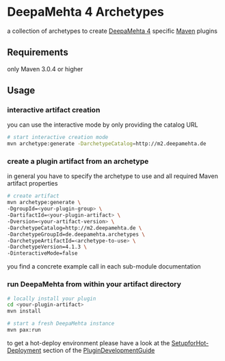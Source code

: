 # DeepaMehta 4 Archetypes

a collection of archetypes to create
[DeepaMehta 4](http://github.com/jri/deepamehta)
specific [Maven](http://maven.apache.org/download.cgi) plugins

## Requirements

only Maven 3.0.4 or higher

## Usage

### interactive artifact creation

you can use the interactive mode by only providing the catalog URL

```sh
# start interactive creation mode
mvn archetype:generate -DarchetypeCatalog=http://m2.deepamehta.de
```

### create a plugin artifact from an archetype

in general you have to specify the archetype to use
and all required Maven artifact properties

```sh
# create artifact
mvn archetype:generate \
-DgroupId=<your-plugin-group> \
-DartifactId=<your-plugin-artifact> \
-Dversion=<your-artifact-version> \
-DarchetypeCatalog=http://m2.deepamehta.de \
-DarchetypeGroupId=de.deepamehta.archetypes \
-DarchetypeArtifactId=<archetype-to-use> \
-DarchetypeVersion=4.1.3 \
-DinteractiveMode=false
```

you find a concrete example call in each sub-module documentation

### run DeepaMehta from within your artifact directory

```sh
# locally install your plugin
cd <your-plugin-artifact>
mvn install

# start a fresh DeepaMehta instance
mvn pax:run
```

to get a hot-deploy environment please have a look at the
[SetupforHot-Deployment](https://trac.deepamehta.de/wiki/PluginDevelopmentGuide#SetupforHot-Deployment)
section of the [PluginDevelopmentGuide](https://trac.deepamehta.de/wiki/PluginDevelopmentGuide)

